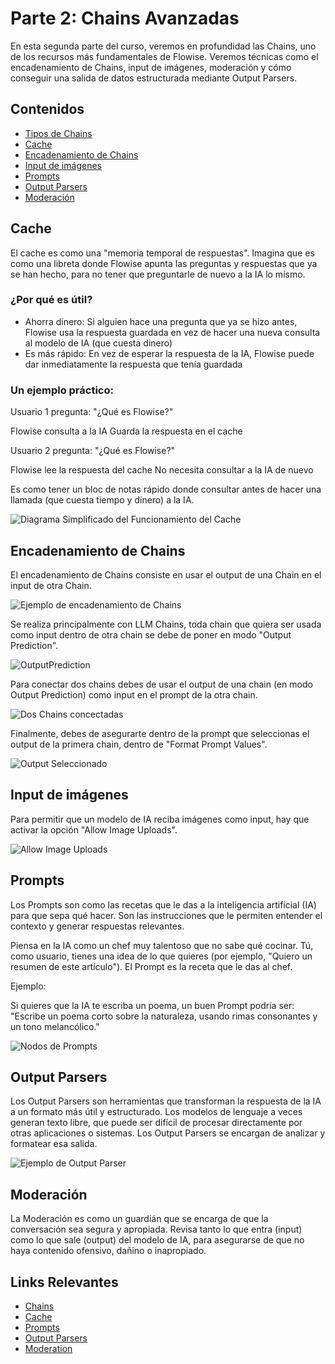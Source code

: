 # Parte 2: Chains Avanzadas

En esta segunda parte del curso, veremos en profundidad las Chains, uno de los recursos más fundamentales de Flowise. Veremos técnicas como el encadenamiento de Chains, input de imágenes, moderación y cómo conseguir una salida de datos estructurada mediante Output Parsers.

## Contenidos

* [Tipos de Chains](../../documentacion-oficial/integraciones/langchain/chains/)
* [Cache](./#cache)
* [Encadenamiento de Chains](./#encadenamiento-de-chains)
* [Input de imágenes](./#input-de-imágenes)
* [Prompts](./#prompts)
* [Output Parsers](./#output-parsers)
* [Moderación](./#moderación)

## Cache

El cache es como una "memoria temporal de respuestas". Imagina que es como una libreta donde Flowise apunta las preguntas y respuestas que ya se han hecho, para no tener que preguntarle de nuevo a la IA lo mismo.

### ¿Por qué es útil?

* Ahorra dinero: Si alguien hace una pregunta que ya se hizo antes, Flowise usa la respuesta guardada en vez de hacer una nueva consulta al modelo de IA (que cuesta dinero)
* Es más rápido: En vez de esperar la respuesta de la IA, Flowise puede dar inmediatamente la respuesta que tenía guardada

### Un ejemplo práctico:

Usuario 1 pregunta: "¿Qué es Flowise?"

Flowise consulta a la IA Guarda la respuesta en el cache

Usuario 2 pregunta: "¿Qué es Flowise?"

Flowise lee la respuesta del cache No necesita consultar a la IA de nuevo

Es como tener un bloc de notas rápido donde consultar antes de hacer una llamada (que cuesta tiempo y dinero) a la IA.

![Diagrama Simplificado del Funcionamiento del Cache](../../.gitbook/assets/Cache1.png)

## Encadenamiento de Chains

El encadenamiento de Chains consiste en usar el output de una Chain en el input de otra Chain.

![Ejemplo de encadenamiento de Chains](../../.gitbook/assets/ChainsEncadenadas.png)

Se realiza principalmente con LLM Chains, toda chain que quiera ser usada como input dentro de otra chain se debe de poner en modo "Output Prediction".

![OutputPrediction](../../.gitbook/assets/OutputPrediction.png)

Para conectar dos chains debes de usar el output de una chain (en modo Output Prediction) como input en el prompt de la otra chain.

![Dos Chains concectadas](../../.gitbook/assets/partes/parte2/Chainsconectadas.png)

Finalmente, debes de asegurarte dentro de la prompt que seleccionas el output de la primera chain, dentro de "Format Prompt Values".

![Output Seleccionado](../../.gitbook/assets/OutputChainSeleccionado.png)

## Input de imágenes

Para permitir que un modelo de IA reciba imágenes como input, hay que activar la opción "Allow Image Uploads".

![Allow Image Uploads](../../.gitbook/assets/ImagesUpload.png)

## Prompts

Los Prompts son como las recetas que le das a la inteligencia artificial (IA) para que sepa qué hacer. Son las instrucciones que le permiten entender el contexto y generar respuestas relevantes.

Piensa en la IA como un chef muy talentoso que no sabe qué cocinar. Tú, como usuario, tienes una idea de lo que quieres (por ejemplo, "Quiero un resumen de este artículo"). El Prompt es la receta que le das al chef.

Ejemplo:

Si quieres que la IA te escriba un poema, un buen Prompt podría ser: "Escribe un poema corto sobre la naturaleza, usando rimas consonantes y un tono melancólico."

![Nodos de Prompts](../../.gitbook/assets/NodosPrompts.png)

## Output Parsers

Los Output Parsers son herramientas que transforman la respuesta de la IA a un formato más útil y estructurado. Los modelos de lenguaje a veces generan texto libre, que puede ser difícil de procesar directamente por otras aplicaciones o sistemas. Los Output Parsers se encargan de analizar y formatear esa salida.

![Ejemplo de Output Parser](../../.gitbook/assets/OutputParser1.png)

## Moderación

La Moderación es como un guardián que se encarga de que la conversación sea segura y apropiada. Revisa tanto lo que entra (input) como lo que sale (output) del modelo de IA, para asegurarse de que no haya contenido ofensivo, dañino o inapropiado.

## Links Relevantes

* [Chains](../../documentacion-oficial/integraciones/langchain/chains/)
* [Cache](../../documentacion-oficial/integraciones/langchain/cache/)
* [Prompts](../../documentacion-oficial/integraciones/langchain/prompts/)
* [Output Parsers](../../documentacion-oficial/integraciones/langchain/output-parsers/)
* [Moderation](../../documentacion-oficial/integraciones/langchain/moderation/)
